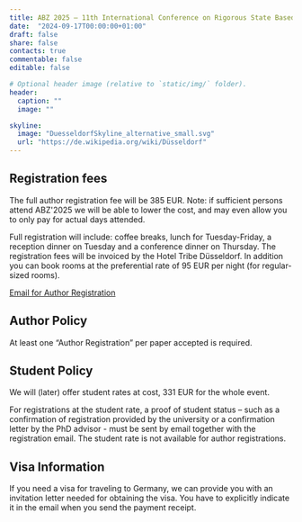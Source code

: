 ```yaml
---
title: ABZ 2025 – 11th International Conference on Rigorous State Based Methods
date:  "2024-09-17T00:00:00+01:00"
draft: false
share: false
contacts: true
commentable: false
editable: false

# Optional header image (relative to `static/img/` folder).
header:
  caption: ""
  image: ""

skyline: 
  image: "DuesseldorfSkyline_alternative_small.svg"
  url: "https://de.wikipedia.org/wiki/Düsseldorf"
---
```

## Registration fees

The full author registration fee will be 385 EUR.
Note: if sufficient persons attend ABZ'2025 we will be able to lower
the cost, and may even allow you to only pay for actual days attended.

Full registration will include: coffee breaks, lunch for Tuesday-Friday, a reception dinner on Tuesday and a conference dinner on Thursday.
The registration fees will be invoiced by the Hotel Tribe Düsseldorf.
In addition you can book rooms at the preferential rate of 95 EUR per night (for regular-sized rooms).

<a href="mailto:abz2025@hhu.de?subject=ABZ 2025 Author Registration&cc=leuschel@hhu.de&body=%0AABZ%272025%20REGISTRATION%20CONFIRMATION%0A----------------------------------%0A%0AName%3A%20%0APaper%3A%20%0ADietary%20Restrictions%3A%20%0A%0AI%20hereby%20confirm%20my%20registration%20for%20the%20ABZ%202025%20conference%0Ataking%20place%20in%20the%20Hotel%20Tribe%2C%20D%C3%BCsseldorf%20from%20June%2010th%20to%20June%2013th%202025.%0AThe%20invoice%20for%20the%20conference%20will%20be%20issued%20later%20by%20the%20Hotel%20Tribe.%0AThe%20costs%20will%20cover%20the%20meeting%20rooms%20and%20other%20facilities%2C%20coffee%20breaks%2C%0Alunches%20and%20two%20evening%20events%20and%20includes%20the%20workshops%20on%20Tuesday.%0AThe%20invoice%20will%20not%20exceed%20380%20Euro%20%28not%20including%20rooms%20or%20breakfast%29.%0AI%20will%20pay%20the%20invoice%20even%20if%20I%20am%20unable%20to%20attend%20the%20event.%0AI%20can%2C%20however%2C%20transfer%20the%20registration%20to%20another%20author%20of%20the%0Asame%20paper%20up%20until%2020%20days%20before%20the%20event.%0A%0ANote%3A%20if%20sufficient%20persons%20attend%20ABZ%272025%20we%20will%20be%20able%20to%20lower%0Athe%20cost%2C%20and%20may%20even%20allow%20you%20to%20only%20pay%20for%20actual%20days%20attended.">Email for Author Registration</a>

## Author Policy

At least one “Author Registration” per paper accepted is required.

## Student Policy

We will (later) offer student rates at cost, 331 EUR for the whole event.

For registrations at the student rate, a proof of student status – such as a confirmation of registration provided by the university or a confirmation letter by the PhD advisor - must be sent by email together with the registration email.
The student rate is not available for author registrations.


## Visa Information

If you need a visa for traveling to Germany, we can provide you with an invitation letter needed for obtaining the visa. You have to explicitly indicate it in the email when you send the payment receipt.

